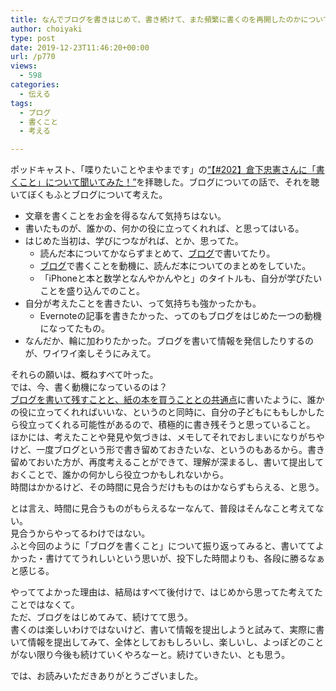 ```yaml
---
title: なんでブログを書きはじめて、書き続けて、また頻繁に書くのを再開したのかについて考えた
author: choiyaki
type: post
date: 2019-12-23T11:46:20+00:00
url: /p770
views:
  - 598
categories:
  - 伝える
tags:
  - ブログ
  - 書くこと
  - 考える

---
```

ポッドキャスト、「‪喋りたいことやまやまです」の[“【#202】倉下忠憲さんに「書くこと」について聞いてみた！”‬][1]を拝聴した。ブログについての話で、それを聴いてぼくもふとブログについて考えた。

  * 文章を書くことをお金を得るなんて気持ちはない。
  * 書いたものが、誰かの、何かの役に立ってくれれば、と思ってはいる。
  * はじめた当初は、学びにつながれば、とか、思ってた。 
      * 読んだ本についてかならずまとめて、[ブログ][2]で書いてたり。
      * [ブログ][2]で書くことを動機に、読んだ本についてのまとめをしていた。
      * 「iPhoneと本と数学となんやかんやと」のタイトルも、自分が学びたいことを盛り込んでのこと。
  * 自分が考えたことを書きたい、って気持ちも強かったかも。 
      * Evernoteの記事を書きたかった、ってのもブログをはじめた一つの動機になってたもの。
  * なんだか、輪に加わりたかった。ブログを書いて情報を発信したりするのが、ワイワイ楽しそうにみえて。

それらの願いは、概ねすべて叶った。  
では、今、書く動機になっているのは？  
[ブログを書いて残すことと、紙の本を買うこととの共通点][3]に書いたように、誰かの役に立ってくれればいいな、というのと同時に、自分の子どもにももしかしたら役立ってくれる可能性があるので、積極的に書き残そうと思っていること。  
ほかには、考えたことや発見や気づきは、メモしてそれでおしまいになりがちやけど、一度ブログという形で書き留めておきたいな、というのもあるから。書き留めておいた方が、再度考えることができて、理解が深まるし、書いて提出しておくことで、誰かの何かしら役立つかもしれないから。  
時間はかかるけど、その時間に見合うだけもものはかならずもらえる、と思う。

とは言え、時間に見合うものがもらえるなーなんて、普段はそんなこと考えてない。  
見合うからやってるわけではない。  
ふと今回のように「ブログを書くこと」について振り返ってみると、書いててよかった・書けててうれしいという思いが、投下した時間よりも、各段に勝るなぁと感じる。

やっててよかった理由は、結局はすべて後付けで、はじめから思ってた考えてたことではなくて。  
ただ、ブログをはじめてみて、続けてて思う。  
書くのは楽しいわけではないけど、書いて情報を提出しようと試みて、実際に書いて情報を提出してみて、全体としておもしろいし、楽しいし、よっぽどのことがない限り今後も続けていくやろなーと。続けていきたい、とも思う。

では、お読みいただきありがとうございました。

 [1]: https://anchor.fm/yamayama/episodes/202-e9m2gi
 [2]: https://scrapbox.io/choiyaki-hondana/%E3%83%96%E3%83%AD%E3%82%B0
 [3]: https://scrapbox.io/choiyaki-hondana/%E3%83%96%E3%83%AD%E3%82%B0%E3%82%92%E6%9B%B8%E3%81%84%E3%81%A6%E6%AE%8B%E3%81%99%E3%81%93%E3%81%A8%E3%81%A8%E3%80%81%E7%B4%99%E3%81%AE%E6%9C%AC%E3%82%92%E8%B2%B7%E3%81%86%E3%81%93%E3%81%A8%E3%81%A8%E3%81%AE%E5%85%B1%E9%80%9A%E7%82%B9